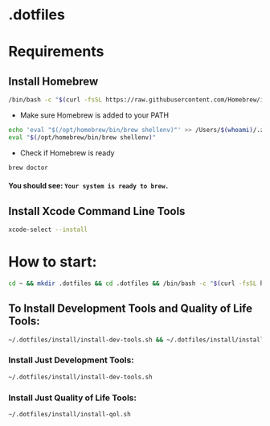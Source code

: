 # .dotfiles

# Requirements

## Install Homebrew

```bash
/bin/bash -c "$(curl -fsSL https://raw.githubusercontent.com/Homebrew/install/HEAD/install.sh)"
```

- Make sure Homebrew is added to your PATH

```bash
echo 'eval "$(/opt/homebrew/bin/brew shellenv)"' >> /Users/$(whoami)/.zprofile
eval "$(/opt/homebrew/bin/brew shellenv)"
```

- Check if Homebrew is ready

```bash
brew doctor
```

#### You should see: `Your system is ready to brew.`

## Install Xcode Command Line Tools

```bash
xcode-select --install
```

# How to start:

```bash
cd ~ && mkdir .dotfiles && cd .dotfiles && /bin/bash -c "$(curl -fsSL https://raw.githubusercontent.com/fcanteiro/dotfiles/main/install.sh)"
```

## To Install Development Tools and Quality of Life Tools:

```bash
~/.dotfiles/install/install-dev-tools.sh && ~/.dotfiles/install/install-qol.sh
```

### Install Just Development Tools:

```bash
~/.dotfiles/install/install-dev-tools.sh
```

### Install Just Quality of Life Tools:

```bash
~/.dotfiles/install/install-qol.sh
```
